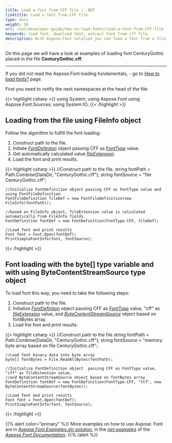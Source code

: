 ```yaml
---
title: Load a font from CFF file | .NET
linktitle: Load a font from CFF file
type: docs
weight: 20
url: /net/developer-guide/how-to-load-fonts/load-a-font-from-CFF-file
keywords: load font, download font, extract font from cff file.
description: With Aspose.Font solution you can load a font from a file on your hard drive disk even if this file is not a font inself. Let’s look at how to make it from a CFF file.
---
```


On this page we will have a look at examples of loading font CenturyGothic placed in the file **CenturyGothic.cff**.
____
If you did not read the Aspose.Font loading fundamentals, - go to 
 [*How to load fonts?*](https://docs.aspose.com//font/net/developer-guide/how-to-load-fonts) page.

First you need to notify the next namespaces at the head of the file:

{{< highlight csharp >}}
    using System;
    using Aspose.Font
    using Aspose.Font.Sources;
    using System.IO;
{{< /highlight >}}

## Loading from the file using FileInfo object ##

Follow the algorithm to fulfill the font loading:
1. Construct path to the file.
2. Initiate [*FontDefiniton*](https://apireference.aspose.com/font/net/aspose.font.font/open/methods/3) object passing CFF as [*FontType*](https://apireference.aspose.com/font/net/aspose.font/fonttype) value.
3. Get automatically calculated value [*fileExtension*](https://apireference.aspose.com/font/net/aspose.font.sources/fontfiledefinition/properties/fileextension).
4. Load the font and print results.

{{< highlight csharp >}}
    //Construct path to the file.
    string fontPath = Path.Combine(DataDir, "CenturyGothic.cff");
    string fontSource = "file CenturyGothic.cff";

    //Initialize FontDefinition object passing CFF as FontType value and using FontFileDefinition
    FontFileDefinition fileDef = new FontFileDefinition(new FileInfo(fontPath));     

    //based on FileInfo object, fileExtension value is calculated automatically from FileInfo fields.
    FontDefinition fontDef = new FontDefinition(FontType.CFF, fileDef);

    //Load font and print results
    Font font = Font.Open(fontDef);
    PrintSimpleFontInfo(font, fontSource);
{{< /highlight >}}

## Font loading with the byte[] type variable and with using ByteContentStreamSource type object ##

To load font this way, you need to take the following steps:
1. Construct path to the file.
2. Initialize [*FontDefiniton*](https://apireference.aspose.com/font/net/aspose.font.font/open/methods/3) object  passing CFF as [*FontType*](https://apireference.aspose.com/font/net/aspose.font/fonttype) value, "cff" as [*fileExtension*](https://apireference.aspose.com/font/net/aspose.font.sources/fontfiledefinition/properties/fileextension) value, and  [*ByteContentStreamSource*](https://apireference.aspose.com/font/net/aspose.font.sources/bytecontentstreamsource) object based on fontBytes array.
3. Load the font and print results.

{{< highlight csharp >}}
    //Construct path to the file
    string fontPath = Path.Combine(DataDir, "CenturyGothic.cff");
    string fontSource = "memory byte array based on file CenturyGothic.cff";

    //Load font binary data into byte array
    byte[] fontBytes = File.ReadAllBytes(fontPath);

    //Initialize FontDefinition object  passing CFF as FontType value, "cff" as fileExtension value, 
    //and ByteContentStreamSource object based on fontBytes array
    FontDefinition fontDef = new FontDefinition(FontType.CFF, "ttf", new ByteContentStreamSource(fontBytes));

    //Load font and print results
    Font font = Font.Open(fontDef);
    PrintSimpleFontInfo(font, fontSource);
{{< /highlight >}}

{{% alert color="primary" %}}
More examples on how to use Aspose. Font are in [*Aspose.Font.Examples.sln solution*](https://github.com/aspose-font/Aspose.Font-Documentation/tree/master/net-examples), in the [*net-examples*](https://github.com/aspose-font/Aspose.Font-Documentation/tree/master/net-examples) of the [*Aspose.Font Documentation*](https://github.com/aspose-font/Aspose.Font-Documentation).
{{% /alert %}}





